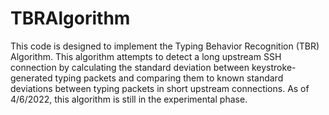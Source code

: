 # TBRAlgorithm
This code is designed to implement the Typing Behavior Recognition (TBR) Algorithm. This algorithm attempts to detect a long upstream SSH connection by 
calculating the standard deviation between keystroke-generated typing packets and comparing them to known standard deviations
between typing packets in short upstream connections. As of 4/6/2022, this algorithm is still in the experimental phase.
